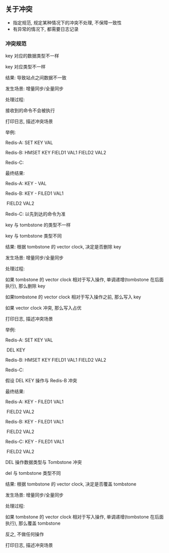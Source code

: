 ## 关于冲突

- 指定规范, 规定某种情况下的冲突不处理, 不保障一致性
- 有异常的情况下, 都需要日志记录

### 冲突规范

 key 对应的数据类型不一样

key 对应类型不一样



结果: 导致站点之间数据不一致

发生场景:  增量同步/全量同步

处理过程:

接收到的命令不会被执行

打印日志, 描述冲突场景

举例:

Redis-A:  SET KEY VAL

Redis-B:  HMSET KEY FIELD1 VAL1 FIELD2 VAL2

Redis-C: 

最终结果:

Redis-A:  KEY - VAL

Redis-B:  KEY - FILED1 VAL1

​                           FIELD2 VAL2

Redis-C:  以先到达的命令为准

key 与 tombstone 的类型不一样

key 与 tombstone 类型不同



结果: 根据 tombstone 的 vector clock, 决定是否删除 key

发生场景:  增量同步/全量同步

处理过程:

如果 tombstone 的 vector clock 相对于写入操作, 单调递增(tombstone 在后面执行), 那么删除 key

如果tombstone 的 vector clock 相对于写入操作之前, 那么写入 key

如果 vector clock 冲突, 那么写入占优

打印日志, 描述冲突场景

举例:

Redis-A:  SET KEY VAL

​                 DEL KEY

Redis-B:  HMSET KEY FIELD1 VAL1 FIELD2 VAL2

Redis-C: 

假设 DEL KEY 操作与 Redis-B 冲突

最终结果:

Redis-A:  KEY - FILED1 VAL1

​                           FIELD2 VAL2

Redis-B:  KEY - FILED1 VAL1

​                           FIELD2 VAL2

Redis-C:  KEY - FILED1 VAL1

​                           FIELD2 VAL2



DEL 操作数据类型与 Tombstone 冲突

del 与 tombstone 类型不同



结果: 根据 tombstone 的 vector clock, 决定是否覆盖 tombstone

发生场景:  增量同步/全量同步

处理过程:

如果 tombstone 的 vector clock 相对于写入操作, 单调递增(tombstone 在后面执行), 那么覆盖 tombstone

反之, 不做任何操作

打印日志, 描述冲突场景